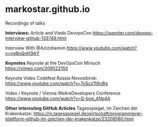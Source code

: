 # markostar.github.io
Recordings of talks

**Interviews:**
Article and Viedo DevopsCon
https://jaxenter.com/devops-interview-github-133749.html

Interview With @Azizshamim
https://www.youtube.com/watch?v=og8nQnH3ikY

**Keynotes**
Keynote at the DevOpsCon Miniuch 
https://vimeo.com/209522150

Keynote Video Codefest Russia Novosibirsk:
https://www.youtube.com/watch?v=7oSczTt9uBg

Video / Keynote / Vienna WeAreDevelopers Conference
https://www.youtube.com/watch?v=Q-boe_4Np4A

**Other interesting GitHub Articles**
Tagesspiegel, Im Zeichen der Krakenkatze: https://m.tagesspiegel.de/wirtschaft/programmierer-plattform-github-im-zeichen-der-krakenkatze/23208580.html
